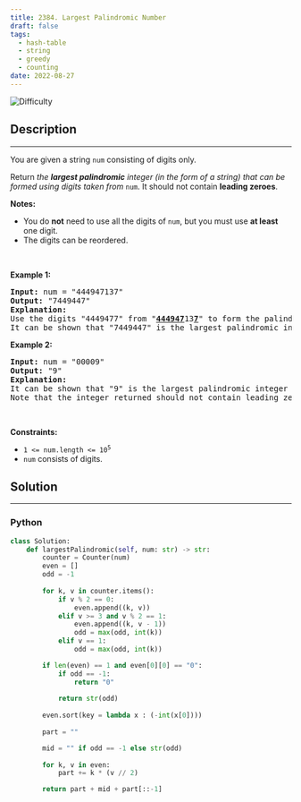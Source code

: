 ```yaml
---
title: 2384. Largest Palindromic Number
draft: false
tags: 
  - hash-table
  - string
  - greedy
  - counting
date: 2022-08-27
---
```


![Difficulty](https://img.shields.io/badge/Difficulty-Medium-blue.svg)

## Description

---
<p>You are given a string <code>num</code> consisting of digits only.</p>

<p>Return <em>the <strong>largest palindromic</strong> integer (in the form of a string) that can be formed using digits taken from </em><code>num</code>. It should not contain <strong>leading zeroes</strong>.</p>

<p><strong>Notes:</strong></p>

<ul>
	<li>You do <strong>not</strong> need to use all the digits of <code>num</code>, but you must use <strong>at least</strong> one digit.</li>
	<li>The digits can be reordered.</li>
</ul>

<p>&nbsp;</p>
<p><strong class="example">Example 1:</strong></p>

<pre>
<strong>Input:</strong> num = &quot;444947137&quot;
<strong>Output:</strong> &quot;7449447&quot;
<strong>Explanation:</strong> 
Use the digits &quot;4449477&quot; from &quot;<u><strong>44494</strong></u><u><strong>7</strong></u>13<u><strong>7</strong></u>&quot; to form the palindromic integer &quot;7449447&quot;.
It can be shown that &quot;7449447&quot; is the largest palindromic integer that can be formed.
</pre>

<p><strong class="example">Example 2:</strong></p>

<pre>
<strong>Input:</strong> num = &quot;00009&quot;
<strong>Output:</strong> &quot;9&quot;
<strong>Explanation:</strong> 
It can be shown that &quot;9&quot; is the largest palindromic integer that can be formed.
Note that the integer returned should not contain leading zeroes.
</pre>

<p>&nbsp;</p>
<p><strong>Constraints:</strong></p>

<ul>
	<li><code>1 &lt;= num.length &lt;= 10<sup>5</sup></code></li>
	<li><code>num</code> consists of digits.</li>
</ul>


## Solution

---
### Python
``` py title='largest-palindromic-number'
class Solution:
    def largestPalindromic(self, num: str) -> str:
        counter = Counter(num)
        even = []
        odd = -1
        
        for k, v in counter.items():
            if v % 2 == 0:
                even.append((k, v))
            elif v >= 3 and v % 2 == 1:
                even.append((k, v - 1))
                odd = max(odd, int(k))
            elif v == 1:
                odd = max(odd, int(k))

        if len(even) == 1 and even[0][0] == "0":
            if odd == -1:
                return "0"
            
            return str(odd)
        
        even.sort(key = lambda x : (-int(x[0])))
        
        part = ""

        mid = "" if odd == -1 else str(odd)
        
        for k, v in even:
            part += k * (v // 2)

        return part + mid + part[::-1]
                

```

